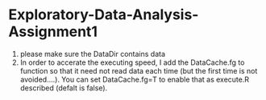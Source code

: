 Exploratory-Data-Analysis-Assignment1
=====================================

1. please make sure the DataDir contains data 
2. In order to accerate the executing speed, I add the DataCache.fg to function so that it need not read data each time
   (but the first time is not avoided....). 
   You can set DataCache.fg=T to enable that as execute.R described (defalt is false).
